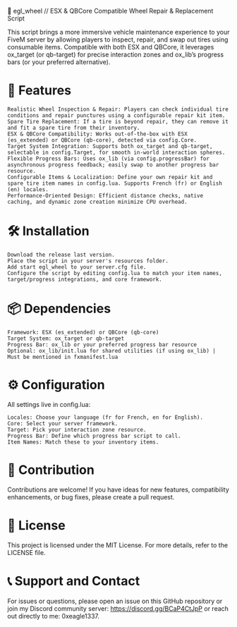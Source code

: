 🚗 egl_wheel // ESX & QBCore Compatible Wheel Repair & Replacement Script

This script brings a more immersive vehicle maintenance experience to your FiveM server by allowing players to inspect, repair, and swap out tires using consumable items. Compatible with both ESX and QBCore, it leverages ox_target (or qb-target) for precise interaction zones and ox_lib’s progress bars (or your preferred alternative).

# 🌟 Features

    Realistic Wheel Inspection & Repair: Players can check individual tire conditions and repair punctures using a configurable repair kit item.
    Spare Tire Replacement: If a tire is beyond repair, they can remove it and fit a spare tire from their inventory.
    ESX & QBCore Compatibility: Works out-of-the-box with ESX (es_extended) or QBCore (qb-core), detected via config.Core.
    Target System Integration: Supports both ox_target and qb-target, selectable in config.Target, for smooth in-world interaction spheres.
    Flexible Progress Bars: Uses ox_lib (via config.progressBar) for asynchronous progress feedback; easily swap to another progress bar resource.
    Configurable Items & Localization: Define your own repair kit and spare tire item names in config.lua. Supports French (fr) or English (en) locales.
    Performance-Oriented Design: Efficient distance checks, native caching, and dynamic zone creation minimize CPU overhead.

# 🛠 Installation

    Download the release last version.
    Place the script in your server's resources folder.
    Add start egl_wheel to your server.cfg file.
    Configure the script by editing config.lua to match your item names, target/progress integrations, and core framework.

# 📦 Dependencies

    Framework: ESX (es_extended) or QBCore (qb-core)
    Target System: ox_target or qb-target
    Progress Bar: ox_lib or your preferred progress bar resource
    Optional: ox_lib/init.lua for shared utilities (if using ox_lib) | Must be mentioned in fxmanifest.lua

# ⚙️ Configuration

All settings live in config.lua:

    Locales: Choose your language (fr for French, en for English).
    Core: Select your server framework.
    Target: Pick your interaction zone resource.
    Progress Bar: Define which progress bar script to call.
    Item Names: Match these to your inventory items.

# 🤝 Contribution

Contributions are welcome! If you have ideas for new features, compatibility enhancements, or bug fixes, please create a pull request.

# 📄 License

This project is licensed under the MIT License. For more details, refer to the LICENSE file.

# 📞 Support and Contact

For issues or questions, please open an issue on this GitHub repository or join my Discord community server: https://discord.gg/BCaP4CtJpP or reach out directly to me: 0xeagle1337.
